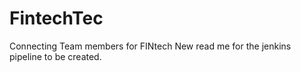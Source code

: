 # FintechTec
Connecting Team members for FINtech
New read me for the jenkins pipeline to be created.
